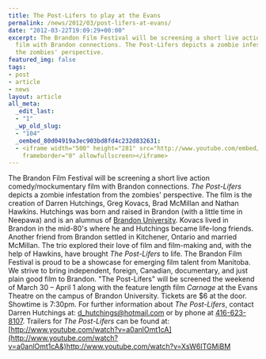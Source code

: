 ```yaml
---
title: The Post-Lifers to play at the Evans
permalink: /news/2012/03/post-lifers-at-evans/
date: "2012-03-22T19:09:29+00:00"
excerpt: The Brandon Film Festival will be screening a short live action comedy/mockumentary
  film with Brandon connections. The Post-Lifers depicts a zombie infestation from
  the zombies' perspective.
featured_img: false
tags:
- post
- article
- news
layout: article
all_meta:
  _edit_last:
  - "1"
  _wp_old_slug:
  - "104"
  _oembed_80d04919a3ec903bd8fd4c232d832631:
  - <iframe width="500" height="281" src="http://www.youtube.com/embed/a0anlOmt1cA?fs=1&feature=oembed"
    frameborder="0" allowfullscreen></iframe>
---
```


The Brandon Film Festival will be screening a short live action comedy/mockumentary film with Brandon connections. *The Post-Lifers* depicts a zombie infestation from the zombies' perspective. The film is the creation of Darren Hutchings, Greg Kovacs, Brad McMillan and Nathan Hawkins. Hutchings was born and raised in Brandon (with a little time in Neepawa) and is an alumnus of [Brandon University](http://www.brandonu.ca/). Kovacs lived in Brandon in the mid-80's where he and Hutchings became life-long friends. Another friend from Brandon settled in Kitchener, Ontario and married McMillan. The trio explored their love of film and film-making and, with the help of Hawkins, have brought *The Post-Lifers* to life. The Brandon Film Festival is proud to be a showcase for emerging film talent from Manitoba. We strive to bring independent, foreign, Canadian, documentary, and just plain good film to Brandon. "The Post-Lifers" will be screened the weekend of March 30 – April 1 along with the feature length film *Carnage* at the Evans Theatre on the campus of Brandon University. Tickets are $6 at the door. Showtime is 7:30pm. For further information about *The Post-Lifers*, contact Darren Hutchings at: [d\_hutchings@hotmail.com](mailto:d_hutchings@hotmail.com) or by phone at [416-623-8107](tel:416-623-8107). Trailers for *The Post-Lifers* can be found at: [http://www.youtube.com/watch?v=a0anlOmt1cA](http://www.youtube.com/watch?v=a0anlOmt1cA&)<http://www.youtube.com/watch?v=XsW6ITGMiBM>